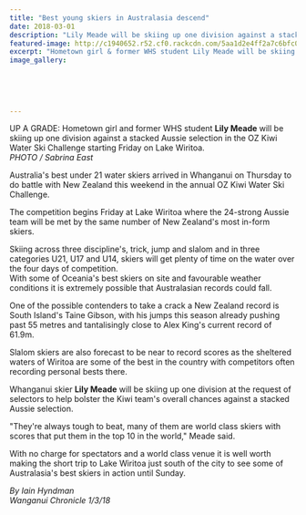```yaml
---
title: "Best young skiers in Australasia descend"
date: 2018-03-01
description: "Lily Meade will be skiing up one division against a stacked Aussie selection in the OZ Kiwi Water Ski Challenge..."
featured-image: http://c1940652.r52.cf0.rackcdn.com/5aa1d2e4ff2a7c6bfc000a35/Lily-Meade-chron-1-march.jpg
excerpt: "Hometown girl & former WHS student Lily Meade will be skiing up one division against a stacked Aussie selection in the OZ Kiwi Water Ski Challenge."
image_gallery:
    
    
    
    
    
---
```


<p><span>UP A GRADE: Hometown girl and former WHS student <strong>Lily Meade</strong> will be skiing up one division against a stacked Aussie selection in the OZ Kiwi Water Ski Challenge starting Friday on Lake Wiritoa. <br /><em>PHOTO / Sabrina East</em></span></p>
<p class="element element-paragraph">Australia's best under 21 water skiers arrived in Whanganui on Thursday to do battle with New Zealand this weekend in the annual OZ Kiwi Water Ski Challenge.</p>
<p class="element element-paragraph">The competition begins Friday at Lake Wiritoa where the 24-strong Aussie team will be met by the same number of New Zealand's most in-form skiers.</p>
<p class="element element-paragraph">Skiing across three discipline's, trick, jump and slalom and in three categories U21, U17 and U14, skiers will get plenty of time on the water over the four days of competition.<br />With some of Oceania's best skiers on site and favourable weather conditions it is extremely possible that Australasian records could fall.</p>
<p class="element element-paragraph">One of the possible contenders to take a crack a New Zealand record is South Island's Taine Gibson, with his jumps this season already pushing past 55 metres and tantalisingly close to Alex King's current record of 61.9m.</p>
<p class="element element-paragraph">Slalom skiers are also forecast to be near to record scores as the sheltered waters of Wiritoa are some of the best in the country with competitors often recording personal bests there.</p>
<p class="element element-paragraph">Whanganui skier <strong>Lily Meade</strong> will be skiing up one division at the request of selectors to help bolster the Kiwi team's overall chances against a stacked Aussie selection.</p>
<p class="element element-paragraph">"They're always tough to beat, many of them are world class skiers with scores that put them in the top 10 in the world," Meade said.</p>
<p class="element element-paragraph">With no charge for spectators and a world class venue it is well worth making the short trip to Lake Wiritoa just south of the city to see some of Australasia's best skiers in action until Sunday.</p>
<p><em>By Iain Hyndman<br />Wanganui Chronicle 1/3/18</em></p>

